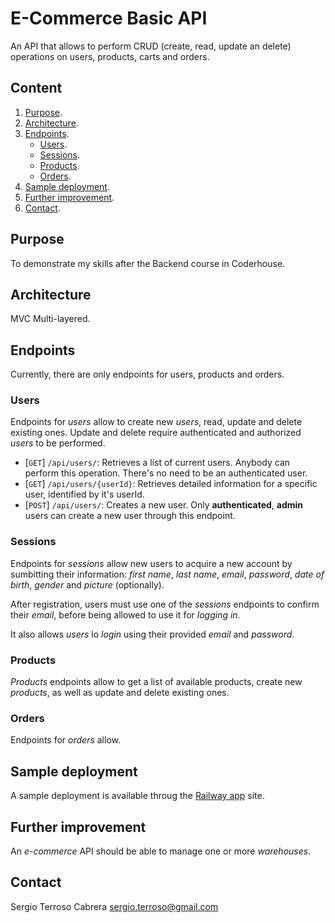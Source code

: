 # E-Commerce Basic API

An API that allows to perform CRUD (create, read, update an delete) operations
on users, products, carts and orders.

## Content

1. [Purpose](#purpose).
2. [Architecture](#architecture).
3. [Endpoints](#endpoints).
   - [Users](#users).
   - [Sessions](#sessions).
   - [Products](#products).
   - [Orders](#orders).
4. [Sample deployment](#sample-deployment).
5. [Further improvement](#further-improvement).
6. [Contact](#contact).

## Purpose

To demonstrate my skills after the Backend course in Coderhouse.

## Architecture

MVC Multi-layered.

## Endpoints

Currently, there are only endpoints for users, products and orders.

### Users

Endpoints for _users_ allow to create new _users_, read, update and delete
existing ones. Update and delete require authenticated and authorized _users_
to be performed.

- [`GET`] `/api/users/`: Retrieves a list of current users. Anybody can
  perform this operation. There's no need to be an authenticated user.
- [`GET`] `/api/users/{userId}`: Retrieves detailed information for a
  specific user, identified by it's userId.
- [`POST`] `/api/users/`: Creates a new user. Only **authenticated**,
  **admin** users can create a new user through this endpoint.

### Sessions

Endpoints for _sessions_ allow new users to acquire a new account by
sumbitting their information: _first name_, _last name_, _email_, _password_,
_date of birth_, _gender_ and _picture_ (optionally).

After registration, users must use one of the _sessions_ endpoints to
confirm their _email_, before being allowed to use it for _logging in_.

It also allows _users_ lo _login_ using their provided _email_ and
_password_.

### Products

_Products_ endpoints allow to get a list of available products, create new
_products_, as well as update and delete existing ones.

### Orders

Endpoints for _orders_ allow.

## Sample deployment

A sample deployment is available throug the [Railway app](https://railway.app)
site.

## Further improvement

An _e-commerce_ API should be able to manage one or more _warehouses_.

## Contact

Sergio Terroso Cabrera [sergio.terroso@gmail.com](maito:sergio.terroso@gmail.com)
